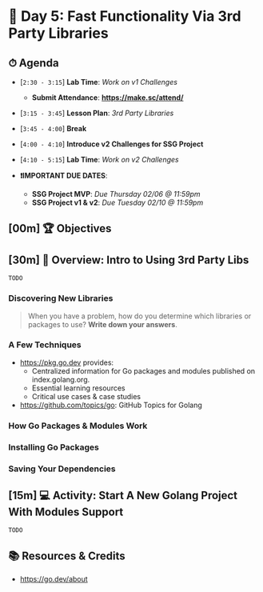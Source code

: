 # 📜 Day 5: Fast Functionality Via 3rd Party Libraries

## ⏱ Agenda

- [`2:30 - 3:15`] **Lab Time**: *Work on v1 Challenges*
  - **Submit Attendance**: **https://make.sc/attend/**

- [`3:15 - 3:45`] **Lesson Plan**: *3rd Party Libraries*
- [`3:45 - 4:00`] **Break**
- [`4:00 - 4:10`] **Introduce v2 Challenges for SSG Project**
- [`4:10 - 5:15`] **Lab Time**: *Work on v2 Challenges*
- **❗️IMPORTANT DUE DATES**:
  - **SSG Project MVP**: *Due Thursday 02/06 @ 11:59pm*
  - **SSG Project v1 & v2**: *Due Tuesday 02/10 @ 11:59pm*
<!-- > -->

## [**00m**] 🏆 Objectives

<!--
|   Level   | Verbs |
| --------- | ----- |
| 6: Create | design, formulate, build, invent, create, compose, generate, derive, modify, develop |
| 5: Evaluate | choose, support, relate, determine, defend, compare, contrast, justify, support, convince, select |
| 4: Analyze | classify, break down, categorize, analyze, diagram, illustrate, criticize, simplify, associate |
| 3: Apply | calculate, predict, apply, solve, illustrate, use, demonstrate, determine, model, perform, present |
| 2: Understand | describe, explain, paraphrase, restate, summarize, contrast, interpret, discuss |
| 1: Remember | list, recite, outline, define, name, match, quote, recall, identify, label, recognize |
-->

## [**30m**] 📖 Overview: Intro to Using 3rd Party Libs

`TODO`

### Discovering New Libraries

> When you have a problem, how do you determine which libraries or packages to use? **Write down your answers**.

### A Few Techniques

- https://pkg.go.dev provides:
  - Centralized information for Go packages and modules published on index.golang.org.
  - Essential learning resources
  - Critical use cases & case studies
- https://github.com/topics/go: GitHub Topics for Golang

### How Go Packages & Modules Work

### Installing Go Packages

### Saving Your Dependencies

## [**15m**] 💻 Activity: Start A New Golang Project With Modules Support

`TODO`

## 📚 Resources & Credits

- https://go.dev/about
